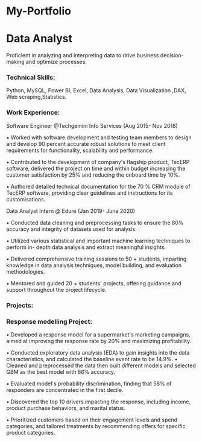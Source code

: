 # My-Portfolio
# Data Analyst
Proficient in analyzing and interpreting data to drive business decision-making and optimize processes.

### Technical Skills:
Python, MySQL, Power BI, Excel, Data Analysis, Data Visualization ,DAX, Web scraping,Statistics.

### Work Experience:
Software Engineer @Techgemini Info Services (Aug 2015- Nov 2018)

• Worked with software development and testing team members to design and develop 90 percent accurate robust solutions to meet client requirements for functionality, scalability and performance.

• Contributed to the development of company's flagship product, TecERP
software, delivered the project on time and within budget increasing the customer satisfaction by 25% and reducing the onboard time by 10%.

• Authored detailed technical documentation for the 70 % CRM module of TecERP software, providing clear guidelines and instructions for its customisations.

Data Analyst Intern @ Edure (Jan 2019- June 2020)

• Conducted data cleaning and preprocessing tasks to ensure the 80% accuracy and integrity of datasets used for analysis.

• Utilized various statistical and  important machine learning techniques to perform in- depth data analysis and extract meaningful insights.

• Delivered comprehensive training sessions to 50 + students, imparting knowledge
in data analysis techniques, model building, and evaluation methodologies.

• Mentored and guided 20 + students' projects, offering guidance and support throughout the project lifecycle.

### Projects:

### Response modelling Project:

• Developed a response model for a supermarket's marketing campaigns, aimed at improving the
response rate by 20% and maximizing profitability.

• Conducted exploratory data analysis (EDA) to gain insights into the data characteristics, and calculated the baseline event rate to be 14.9%.
• Cleaned and preprocessed the data then built
different models and selected GBM as the best model with 86% accuracy.

• Evaluated model's probability discrimination, finding that 58% of responders are concentrated in the first decile.

• Discovered the top 10 drivers impacting the
response, including income, product purchase behaviors, and marital status.

• Prioritized customers based on their engagement levels and spend categories, and tailored treatments by recommending offers for specific product categories.







